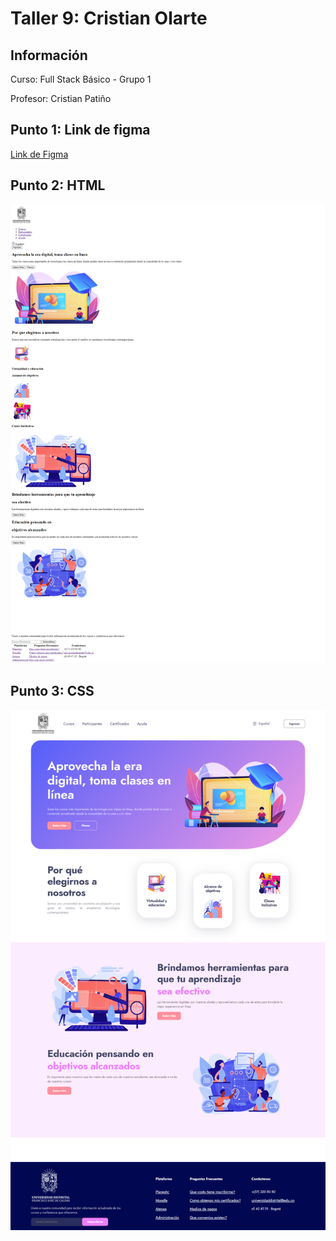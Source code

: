 <h1>Taller 9: Cristian Olarte</h1>

<h2>Información</h2>
<p>Curso: Full Stack Básico - Grupo 1</p>
<p>Profesor: Cristian Patiño</p>

<h2>Punto 1: Link de figma</h2>
<a href="https://www.figma.com/file/JkgMEQcYRcqPRaKetImRSB/Cristian-Olarte---Figma-Exercise?type=design&node-id=2%3A248&t=qUot3f8u7vLTSWiG-1">Link de Figma</a>

<h2>Punto 2: HTML</h2>
<img src="./Public/images/html.png" alt="html">

<h2>Punto 3: CSS</h2>
<img src="./Public/images/css.png"
alt="css">